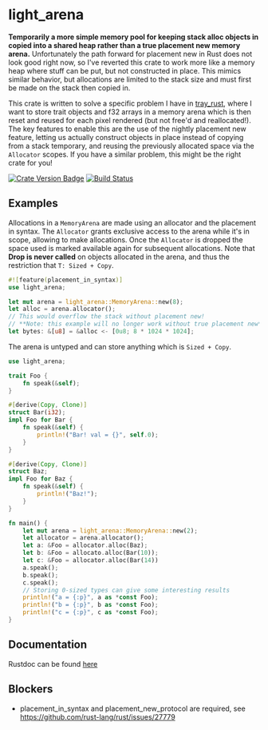 # light\_arena

**Temporarily a more simple memory pool for keeping stack alloc objects
in copied into a shared heap rather than a true placement new memory arena.**
Unfortunately the path forward for placement new in Rust does not look
good right now, so I've reverted this crate to work more like a memory
heap where stuff can be put, but not constructed in place. This mimics
similar behavior, but allocations are limited to the stack size and
must first be made on the stack then copied in.

This crate is written to solve a specific problem I have in
[tray\_rust](https://github.com/Twinklebear/tray_rust), where I want to
store trait objects and f32 arrays in a memory arena which is then reset
and reused for each pixel rendered (but not free'd and reallocated!).
The key features to enable this are the use of the nightly placement new feature, letting us
actually construct objects in place instead of copying from a stack temporary,
and reusing the previously allocated space via the `Allocator` scopes.
If you have a similar problem, this might be the right crate for you!

[![Crate Version Badge](https://img.shields.io/crates/v/light_arena.svg)](https://crates.io/crates/light_arena)
[![Build Status](https://travis-ci.org/Twinklebear/light_arena.svg?branch=master)](https://travis-ci.org/Twinklebear/light_arena)

## Examples

Allocations in a `MemoryArena` are made using an allocator and the
placement in syntax. The `Allocator` grants exclusive access to the
arena while it's in scope, allowing to make allocations. Once the `Allocator`
is dropped the space used is marked available again for subsequent allocations.
Note that **Drop is never called** on objects allocated in the arena,
and thus the restriction that `T: Sized + Copy`.

```rust
#![feature(placement_in_syntax)]
use light_arena;

let mut arena = light_arena::MemoryArena::new(8);
let alloc = arena.allocator();
// This would overflow the stack without placement new!
// **Note: this example will no longer work without true placement new**
let bytes: &[u8] = &alloc <- [0u8; 8 * 1024 * 1024];
```

The arena is untyped and can store anything which is `Sized + Copy`.

```rust
use light_arena;

trait Foo {
	fn speak(&self);
}

#[derive(Copy, Clone)]
struct Bar(i32);
impl Foo for Bar {
	fn speak(&self) {
		println!("Bar! val = {}", self.0);
	}
}

#[derive(Copy, Clone)]
struct Baz;
impl Foo for Baz {
	fn speak(&self) {
		println!("Baz!");
	}
}

fn main() {
	let mut arena = light_arena::MemoryArena::new(2);
	let allocator = arena.allocator();
	let a: &Foo = allocator.alloc(Baz);
	let b: &Foo = allocato.alloc(Bar(10));
	let c: &Foo = allocator.alloc(Bar(14))
	a.speak();
	b.speak();
	c.speak();
	// Storing 0-sized types can give some interesting results
	println!("a = {:p}", a as *const Foo);
	println!("b = {:p}", b as *const Foo);
	println!("c = {:p}", c as *const Foo);
}
```

## Documentation

Rustdoc can be found [here](http://www.willusher.io/light_arena/light_arena/)

## Blockers

- placement\_in\_syntax and placement\_new\_protocol are required,
	see https://github.com/rust-lang/rust/issues/27779

